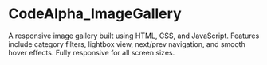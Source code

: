 # CodeAlpha_ImageGallery
A responsive image gallery built using HTML, CSS, and JavaScript. Features include category filters, lightbox view, next/prev navigation, and smooth hover effects. Fully responsive for all screen sizes.
